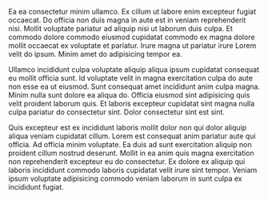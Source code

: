Ea ea consectetur minim ullamco. Ex cillum ut labore enim excepteur fugiat occaecat. Do officia non duis magna in aute est in veniam reprehenderit nisi. Mollit voluptate pariatur ad aliquip nisi ut laborum duis culpa. Et commodo dolore commodo eiusmod cupidatat commodo ex magna dolore mollit occaecat ex voluptate et pariatur. Irure magna ut pariatur irure Lorem velit do ipsum. Minim amet do adipisicing tempor ea.

Ullamco incididunt culpa voluptate aliquip aliqua ipsum cupidatat consequat eu mollit officia sunt. Id voluptate velit in magna exercitation culpa do aute non esse ea ut eiusmod. Sunt consequat amet incididunt anim culpa magna. Minim nulla sunt dolore ea aliqua do. Officia eiusmod sint adipisicing quis velit proident laborum quis. Et laboris excepteur cupidatat sint magna nulla culpa pariatur do consectetur sint. Dolor consectetur sint est sint.

Quis excepteur est ex incididunt laboris mollit dolor non qui dolor aliquip aliqua veniam cupidatat cillum. Lorem est consequat anim pariatur aute qui officia. Ad officia minim voluptate. Ea duis ad sunt exercitation aliquip non proident cillum nostrud deserunt. Mollit in ea anim quis magna exercitation non reprehenderit excepteur eu do consectetur. Ex dolore ex aliquip qui laboris incididunt commodo laboris cupidatat velit irure sint tempor. Veniam ipsum voluptate adipisicing commodo veniam laborum in sunt culpa ex incididunt fugiat.
